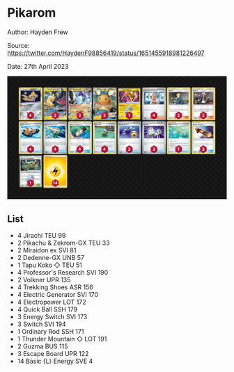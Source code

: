 # Pikarom

Author: Hayden Frew

Source: <https://twitter.com/HaydenF98856419/status/1651455918981226497>

Date: 27th April 2023

![decklist](../../images/SVI/Pikarom/7-%20Pikarom.png)

## List

* 4 Jirachi TEU 99
* 2 Pikachu & Zekrom-GX TEU 33
* 2 Miraidon ex SVI 81
* 2 Dedenne-GX UNB 57
* 1 Tapu Koko ◇ TEU 51
* 4 Professor's Research SVI 190
* 2 Volkner UPR 135
* 4 Trekking Shoes ASR 156
* 4 Electric Generator SVI 170
* 4 Electropower LOT 172
* 4 Quick Ball SSH 179
* 3 Energy Switch SVI 173
* 3 Switch SVI 194
* 1 Ordinary Rod SSH 171
* 1 Thunder Mountain ◇ LOT 191
* 2 Guzma BUS 115
* 3 Escape Board UPR 122
* 14 Basic {L} Energy SVE 4
